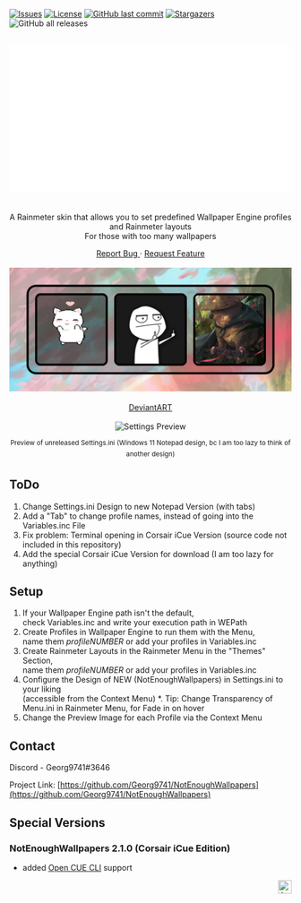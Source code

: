 <!-- Top Anchor -->
<div id="top"></div>

<!-- Badges -->
[![Issues](https://img.shields.io/github/issues/Georg9741/NotEnoughWallpapers.svg?logo=GitHub&style=for-the-badge)](https://github.com/Georg9741/NotEnoughWallpapers/issues)
[![License](https://img.shields.io/github/license/Georg9741/NotEnoughWallpapers.svg?logo=GitHub&style=for-the-badge)](https://github.com/Georg9741/NotEnoughWallpapers/blob/main/LICENSE)
[![GitHub last commit](https://img.shields.io/github/last-commit/Georg9741/NotEnoughWallpapers?logo=GitHub&style=for-the-badge)](https://github.com/Georg9741/NotEnoughWallpapers/commits/main)
[![Stargazers](https://img.shields.io/github/stars/Georg9741/NotEnoughWallpapers.svg?logo=GitHub&style=for-the-badge)](https://github.com/Georg9741/NotEnoughWallpapers/stargazers)
![GitHub all releases](https://img.shields.io/github/downloads/Georg9741/NotEnoughWallpapers/total?logo=GitHub&style=for-the-badge)


<div align="center">
  <br>
  <a href="https://github.com/Georg9741/NotEnoughWallpapers">
    <img src="https://github.com/Georg9741/NotEnoughWallpapers/blob/main/.gitresources/Images/TextLogo.png?raw=true" alt="TextLogo" width="550" height="264">
  </a>
  <br>
  <br>
  <p>
    A Rainmeter skin that allows you to set predefined Wallpaper Engine profiles and Rainmeter layouts
      <br>
    For those with too many wallpapers
  </p>
  <a href="https://github.com/Georg9741/NotEnoughWallpapers/issues">
    Report Bug
  </a>
  ·
  <a href="https://github.com/Georg9741/NotEnoughWallpapers/issues">
    Request Feature
  </a>
  <br>
  <br>
  <img src="https://github.com/Georg9741/NotEnoughWallpapers/blob/main/.gitresources/Images/Preview.png?raw=true" alt="Menu Preview">
  <br>
  <br>
  <a href="https://www.deviantart.com/georg9741/art/924064937">
    DeviantART
  </a>
  <br>
  <br>
  <img src="https://github.com/Georg9741/NotEnoughWallpapers/blob/main/.gitresources/Images/Settings.png" alt="Settings Preview">
  <p><sup>Preview of unreleased Settings.ini (Windows 11 Notepad design, bc I am too lazy to think of another design)</sup></p>
</div>

## ToDo
1. Change Settings.ini Design to new Notepad Version (with tabs)
2. Add a "Tab" to change profile names, instead of going into the Variables.inc File
3. Fix problem: Terminal opening in Corsair iCue Version (source code not included in this repository)
4. Add the special Corsair iCue Version for download (I am too lazy for anything)

## Setup
1. If your Wallpaper Engine path isn't the default,  
check Variables.inc and write your execution path in WEPath
2. Create Profiles in Wallpaper Engine to run them with the Menu,  
name them *profileNUMBER* or add your profiles in Variables.inc
3. Create Rainmeter Layouts in the Rainmeter Menu in the "Themes" Section,  
name them *profileNUMBER* or add your profiles in Variables.inc
4. Configure the Design of NEW (NotEnoughWallpapers) in Settings.ini to your liking  
(accessible from the Context Menu)
*. Tip: Change Transparency of Menu.ini in Rainmeter Menu, for Fade in on hover
5. Change the Preview Image for each Profile via the Context Menu

## Contact

Discord - Georg9741#3646

Project Link: [https://github.com/Georg9741/NotEnoughWallpapers](https://github.com/Georg9741/NotEnoughWallpapers)

## Special Versions

### NotEnoughWallpapers 2.1.0 (Corsair iCue Edition)
- added [Open CUE CLI](https://github.com/Legion2/open-cue-cli) support

<p align="right"><a href="#top"><img src="https://bacsiseo.com/wp-content/uploads/2021/01/back-to-top-icon.png" title="back to top" width="24" height="24"></a></p>
